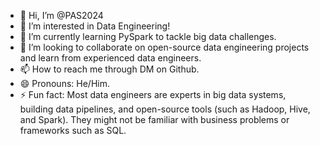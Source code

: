 - 👋 Hi, I’m @PAS2024
- 👀 I’m interested in Data Engineering!
- 🌱 I’m currently learning PySpark to tackle big data challenges.
- 💞️ I’m looking to collaborate on open-source data engineering projects and learn from experienced data engineers.
- 📫 How to reach me through DM on Github.
- 😄 Pronouns: He/Him.
- ⚡ Fun fact: Most data engineers are experts in big data systems, building data pipelines, and open-source tools (such as Hadoop, Hive, and Spark).
  They might not be familiar with business problems or frameworks such as SQL.

<!---
PAS2024/PAS2024 is a ✨ special ✨ repository because its `README.md` (this file) appears on your GitHub profile.
You can click the Preview link to take a look at your changes.
--->
